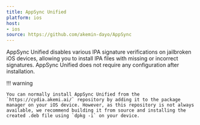 ```yaml
---
title: AppSync Unified
platform: ios
host:
- ios
source: https://github.com/akemin-dayo/AppSync
---
```


AppSync Unified disables various IPA signature verifications on jailbroken iOS devices, allowing you to install IPA files with missing or incorrect signatures. AppSync Unified does not require any configuration after installation.

!!! warning

    You can normally install AppSync Unified from the `https://cydia.akemi.ai/` repository by adding it to the package manager on your iOS device. However, as this repository is not always available, we recommend building it from source and installing the created .deb file using `dpkg -i` on your device.
